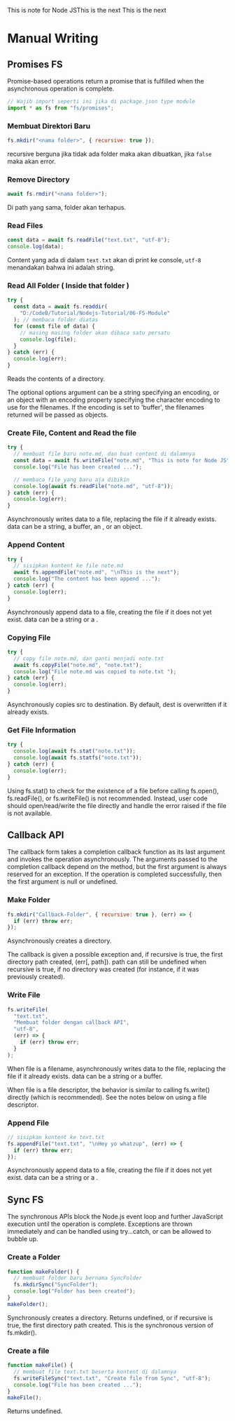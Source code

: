 This is note for Node JSThis is the next
This is the next

# Manual Writing

## Promises FS

Promise-based operations return a promise that is fulfilled when the asynchronous operation is complete.

```js
// Wajib import seperti ini jika di package.json type module
import * as fs from "fs/promises";
```

### Membuat Direktori Baru

```js
fs.mkdir("<nama folder>", { recursive: true });
```

recursive berguna jika tidak ada folder maka akan dibuatkan, jika `false` maka akan error.

### Remove Directory

```js
await fs.rmdir("<nama folder>");
```

Di path yang sama, folder akan terhapus.

### Read Files

```js
const data = await fs.readFile("text.txt", "utf-8");
console.log(data);
```

Content yang ada di dalam `text.txt` akan di print ke console, `utf-8` menandakan bahwa ini adalah string.

### Read All Folder ( Inside that folder )

```js
try {
  const data = await fs.readdir(
    "D:/CodeB/Tutorial/Nodejs-Tutorial/06-FS-Module"
  ); // membaca folder diatas
  for (const file of data) {
    // masing masing folder akan dibaca satu persatu
    console.log(file);
  }
} catch (err) {
  console.log(err);
}
```

Reads the contents of a directory.

The optional options argument can be a string specifying an encoding, or an object with an encoding property specifying the character encoding to use for the filenames. If the encoding is set to 'buffer', the filenames returned will be passed as <Buffer> objects.

### Create File, Content and Read the file

```js
try {
  // membuat file baru note.md, dan buat content di dalamnya
  const data = await fs.writeFile("note.md", "This is note for Node JS");
  console.log("File has been created ...");

  // membaca file yang baru aja dibikin
  console.log(await fs.readFile("note.md", "utf-8"));
} catch (err) {
  console.log(err);
}
```

Asynchronously writes data to a file, replacing the file if it already exists. data can be a string, a buffer, an <AsyncIterable>, or an <Iterable> object.

### Append Content

```js
try {
  // sisipkan kontent ke file note.md
  await fs.appendFile("note.md", "\nThis is the next");
  console.log("The content has been append ...");
} catch (err) {
  console.log(err);
}
```

Asynchronously append data to a file, creating the file if it does not yet exist. data can be a string or a <Buffer>.

### Copying File

```js
try {
  // copy file note.md, dan ganti menjadi note.txt
  await fs.copyFile("note.md", "note.txt");
  console.log("File note.md was copied to note.txt ");
} catch (err) {
  console.log(err);
}
```

Asynchronously copies src to destination. By default, dest is overwritten if it already exists.

### Get File Information

```js
try {
  console.log(await fs.stat("note.txt"));
  console.log(await fs.statfs("note.txt"));
} catch (err) {
  console.log(err);
}
```

Using fs.stat() to check for the existence of a file before calling fs.open(), fs.readFile(), or fs.writeFile() is not recommended. Instead, user code should open/read/write the file directly and handle the error raised if the file is not available.

## Callback API

The callback form takes a completion callback function as its last argument and invokes the operation asynchronously. The arguments passed to the completion callback depend on the method, but the first argument is always reserved for an exception. If the operation is completed successfully, then the first argument is null or undefined.

### Make Folder

```js
fs.mkdir("Callback-Folder", { recursive: true }, (err) => {
  if (err) throw err;
});
```

Asynchronously creates a directory.

The callback is given a possible exception and, if recursive is true, the first directory path created, (err[, path]). path can still be undefined when recursive is true, if no directory was created (for instance, if it was previously created).

### Write File

```js
fs.writeFile(
  "text.txt",
  "Membuat folder dengan callback API",
  "utf-8",
  (err) => {
    if (err) throw err;
  }
);
```

When file is a filename, asynchronously writes data to the file, replacing the file if it already exists. data can be a string or a buffer.

When file is a file descriptor, the behavior is similar to calling fs.write() directly (which is recommended). See the notes below on using a file descriptor.

### Append File

```js
// sisipkan kontent ke text.txt
fs.appendFile("text.txt", "\nHey yo whatzup", (err) => {
  if (err) throw err;
});
```

Asynchronously append data to a file, creating the file if it does not yet exist. data can be a string or a <Buffer>.

## Sync FS

The synchronous APIs block the Node.js event loop and further JavaScript execution until the operation is complete. Exceptions are thrown immediately and can be handled using try…catch, or can be allowed to bubble up.

### Create a Folder

```js
function makeFolder() {
  // membuat folder baru bernama SyncFolder
  fs.mkdirSync("SyncFolder");
  console.log("Folder has been created");
}
makeFolder();
```

Synchronously creates a directory. Returns undefined, or if recursive is true, the first directory path created. This is the synchronous version of fs.mkdir().

### Create a file

```js
function makeFile() {
  // membuat file text.txt beserta kontent di dalamnya
  fs.writeFileSync("text.txt", "Create file from Sync", "utf-8");
  console.log("File has been created ...");
}
makeFile();
```

Returns undefined.
